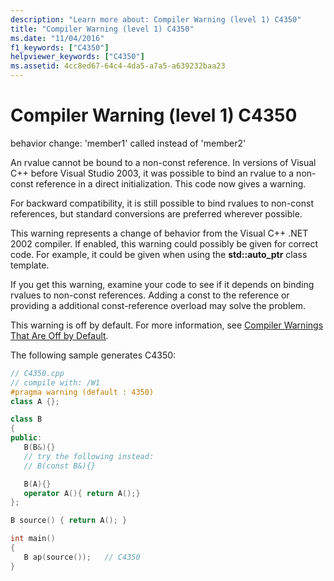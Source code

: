 ```yaml
---
description: "Learn more about: Compiler Warning (level 1) C4350"
title: "Compiler Warning (level 1) C4350"
ms.date: "11/04/2016"
f1_keywords: ["C4350"]
helpviewer_keywords: ["C4350"]
ms.assetid: 4cc8ed67-64c4-4da5-a7a5-a639232baa23
---
```

# Compiler Warning (level 1) C4350

behavior change: 'member1' called instead of 'member2'

An rvalue cannot be bound to a non-const reference. In versions of Visual C++ before Visual Studio 2003, it was possible to bind an rvalue to a non-const reference in a direct initialization. This code now gives a warning.

For backward compatibility, it is still possible to bind rvalues to non-const references, but standard conversions are preferred wherever possible.

This warning represents a change of behavior from the Visual C++ .NET 2002 compiler. If enabled, this warning could possibly be given for correct code. For example, it could be given when using the **std::auto_ptr** class template.

If you get this warning, examine your code to see if it depends on binding rvalues to non-const references. Adding a const to the reference or providing a additional const-reference overload may solve the problem.

This warning is off by default. For more information, see [Compiler Warnings That Are Off by Default](../../preprocessor/compiler-warnings-that-are-off-by-default.md).

The following sample generates C4350:

```cpp
// C4350.cpp
// compile with: /W1
#pragma warning (default : 4350)
class A {};

class B
{
public:
   B(B&){}
   // try the following instead:
   // B(const B&){}

   B(A){}
   operator A(){ return A();}
};

B source() { return A(); }

int main()
{
   B ap(source());   // C4350
}
```
